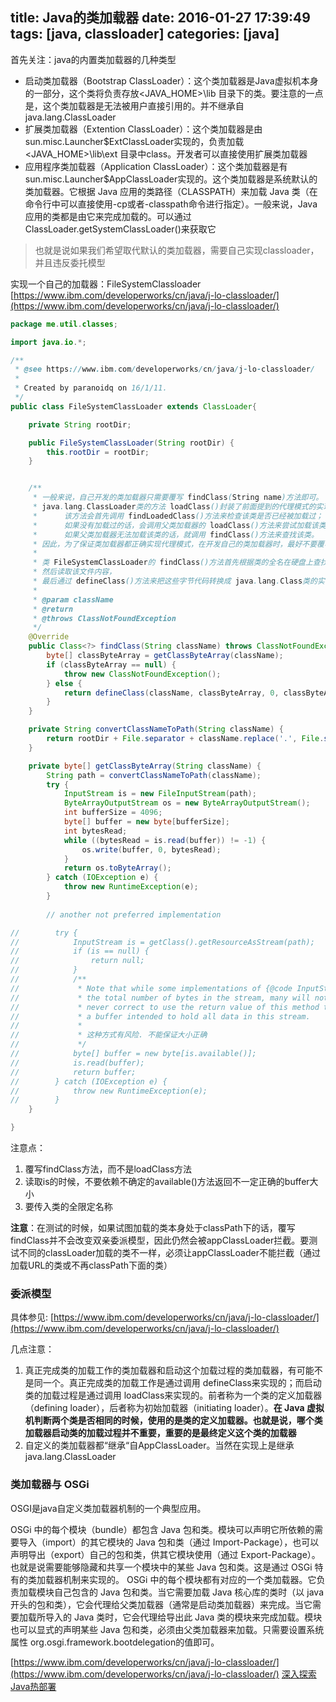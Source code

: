 title: Java的类加载器
date: 2016-01-27 17:39:49
tags: [java, classloader]
categories: [java]
---

首先关注：java的内置类加载器的几种类型
- 启动类加载器（Bootstrap ClassLoader）：这个类加载器是Java虚拟机本身的一部分，这个类将负责存放<JAVA_HOME>\lib 目录下的类。要注意的一点是，这个类加载器是无法被用户直接引用的。并不继承自 java.lang.ClassLoader
- 扩展类加载器（Extention ClassLoader）：这个类加载器是由sun.misc.Launcher$ExtClassLoader实现的，负责加载<JAVA_HOME>\lib\ext 目录中class。开发者可以直接使用扩展类加载器
- 应用程序类加载器（Application ClassLoader）：这个类加载器是有sun.misc.Launcher$AppClassLoader实现的。这个类加载器是系统默认的类加载器。它根据 Java 应用的类路径（CLASSPATH）来加载 Java 类（在命令行中可以直接使用-cp或者-classpath命令进行指定）。一般来说，Java 应用的类都是由它来完成加载的。可以通过 ClassLoader.getSystemClassLoader()来获取它

>也就是说如果我们希望取代默认的类加载器，需要自己实现classloader，并且违反委托模型


实现一个自己的加载器：FileSystemClassloader
[https://www.ibm.com/developerworks/cn/java/j-lo-classloader/](https://www.ibm.com/developerworks/cn/java/j-lo-classloader/)
```java
package me.util.classes;

import java.io.*;

/**
 * @see https://www.ibm.com/developerworks/cn/java/j-lo-classloader/
 *
 * Created by paranoidq on 16/1/11.
 */
public class FileSystemClassLoader extends ClassLoader{

    private String rootDir;

    public FileSystemClassLoader(String rootDir) {
        this.rootDir = rootDir;
    }


    /**
     * 一般来说，自己开发的类加载器只需要覆写 findClass(String name)方法即可。
     * java.lang.ClassLoader类的方法 loadClass()封装了前面提到的代理模式的实现。
     *      该方法会首先调用 findLoadedClass()方法来检查该类是否已经被加载过；
     *      如果没有加载过的话，会调用父类加载器的 loadClass()方法来尝试加载该类；
     *      如果父类加载器无法加载该类的话，就调用 findClass()方法来查找该类。
     * 因此，为了保证类加载器都正确实现代理模式，在开发自己的类加载器时，最好不要覆写 loadClass()方法，而是覆写 findClass()方法。
     *
     * 类 FileSystemClassLoader的 findClass()方法首先根据类的全名在硬盘上查找类的字节代码文件（.class 文件），
     * 然后读取该文件内容，
     * 最后通过 defineClass()方法来把这些字节代码转换成 java.lang.Class类的实例。
     *
     * @param className
     * @return
     * @throws ClassNotFoundException
     */
    @Override
    public Class<?> findClass(String className) throws ClassNotFoundException {
        byte[] classByteArray = getClassByteArray(className);
        if (classByteArray == null) {
            throw new ClassNotFoundException();
        } else {
            return defineClass(className, classByteArray, 0, classByteArray.length);
        }
    }

    private String convertClassNameToPath(String className) {
        return rootDir + File.separator + className.replace('.', File.separatorChar) + ".class";
    }

    private byte[] getClassByteArray(String className) {
        String path = convertClassNameToPath(className);
        try {
            InputStream is = new FileInputStream(path);
            ByteArrayOutputStream os = new ByteArrayOutputStream();
            int bufferSize = 4096;
            byte[] buffer = new byte[bufferSize];
            int bytesRead;
            while ((bytesRead = is.read(buffer)) != -1) {
                os.write(buffer, 0, bytesRead);
            }
            return os.toByteArray();
        } catch (IOException e) {
            throw new RuntimeException(e);
        }
       
        // another not preferred implementation

//        try {
//            InputStream is = getClass().getResourceAsStream(path);
//            if (is == null) {
//                return null;
//            }
//            /**
//             * Note that while some implementations of {@code InputStream} will return
//             * the total number of bytes in the stream, many will not.  It is
//             * never correct to use the return value of this method to allocate
//             * a buffer intended to hold all data in this stream.
//             *
//             * 这种方式有风险. 不能保证大小正确
//             */
//            byte[] buffer = new byte[is.available()];
//            is.read(buffer);
//            return buffer;
//        } catch (IOException e) {
//            throw new RuntimeException(e);
//        }
    }

}
```

注意点：
1. 覆写findClass方法，而不是loadClass方法
2. 读取is的时候，不要依赖不确定的available()方法返回不一定正确的buffer大小
3. 要传入类的全限定名称

**注意**：在测试的时候，如果试图加载的类本身处于classPath下的话，覆写findClass并不会改变双亲委派模型，因此仍然会被appClassLoader拦截。要测试不同的classLoader加载的类不一样，必须让appClassLoader不能拦截（通过加载URL的类或不再classPath下面的类）


### 委派模型

具体参见: [https://www.ibm.com/developerworks/cn/java/j-lo-classloader/](https://www.ibm.com/developerworks/cn/java/j-lo-classloader/)

几点注意：

1. 真正完成类的加载工作的类加载器和启动这个加载过程的类加载器，有可能不是同一个。真正完成类的加载工作是通过调用 defineClass来实现的；而启动类的加载过程是通过调用 loadClass来实现的。前者称为一个类的定义加载器（defining loader），后者称为初始加载器（initiating loader）。**在 Java 虚拟机判断两个类是否相同的时候，使用的是类的定义加载器。也就是说，哪个类加载器启动类的加载过程并不重要，重要的是最终定义这个类的加载器**
2. 自定义的类加载器都“继承“自AppClassLoader。当然在实现上是继承java.lang.ClassLoader


### 类加载器与 OSGi
OSGI是java自定义类加载器机制的一个典型应用。

OSGi 中的每个模块（bundle）都包含 Java 包和类。模块可以声明它所依赖的需要导入（import）的其它模块的 Java 包和类（通过 Import-Package），也可以声明导出（export）自己的包和类，供其它模块使用（通过 Export-Package）。也就是说需要能够隐藏和共享一个模块中的某些 Java 包和类。这是通过 OSGi 特有的类加载器机制来实现的。
OSGi 中的每个模块都有对应的一个类加载器。它负责加载模块自己包含的 Java 包和类。当它需要加载 Java 核心库的类时（以 java开头的包和类），它会代理给父类加载器（通常是启动类加载器）来完成。当它需要加载所导入的 Java 类时，它会代理给导出此 Java 类的模块来完成加载。模块也可以显式的声明某些 Java 包和类，必须由父类加载器来加载。只需要设置系统属性 org.osgi.framework.bootdelegation的值即可。

[https://www.ibm.com/developerworks/cn/java/j-lo-classloader/](https://www.ibm.com/developerworks/cn/java/j-lo-classloader/)
[深入探索Java热部署](http://blog.sae.sina.com.cn/archives/841)
